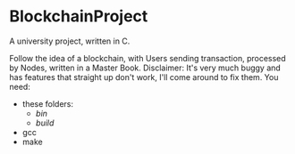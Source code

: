 # BlockchainProject
A university project, written in C.

Follow the idea of a blockchain, with Users sending transaction, processed by Nodes, written in a Master Book.
Disclaimer: It's very much buggy and has features that straight up don't work, I'll come around to fix them.
You need:
- these folders:
   - *bin*
   - *build*
- gcc
- make
